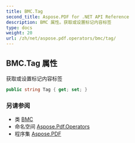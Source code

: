 ```yaml
---
title: BMC.Tag
second_title: Aspose.PDF for .NET API Reference
description: BMC 属性。获取或设置标记内容标签
type: docs
weight: 20
url: /zh/net/aspose.pdf.operators/bmc/tag/
---
```

## BMC.Tag 属性

获取或设置标记内容标签

```csharp
public string Tag { get; set; }
```

### 另请参阅

* 类 [BMC](../)
* 命名空间 [Aspose.Pdf.Operators](../../../aspose.pdf.operators/)
* 程序集 [Aspose.PDF](../../../)